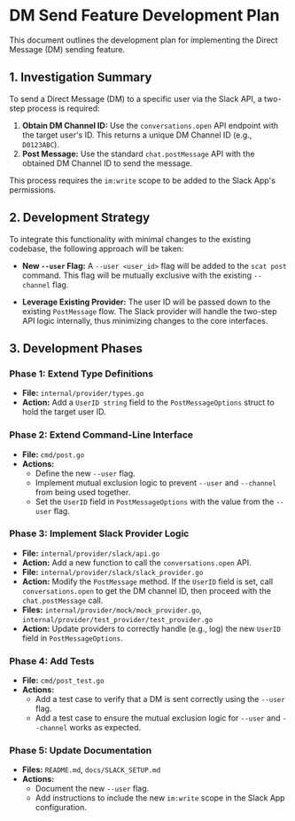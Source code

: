 # DM Send Feature Development Plan

This document outlines the development plan for implementing the Direct Message (DM) sending feature.

## 1. Investigation Summary

To send a Direct Message (DM) to a specific user via the Slack API, a two-step process is required:

1.  **Obtain DM Channel ID:** Use the `conversations.open` API endpoint with the target user's ID. This returns a unique DM Channel ID (e.g., `D0123ABC`).
2.  **Post Message:** Use the standard `chat.postMessage` API with the obtained DM Channel ID to send the message.

This process requires the `im:write` scope to be added to the Slack App's permissions.

## 2. Development Strategy

To integrate this functionality with minimal changes to the existing codebase, the following approach will be taken:

-   **New `--user` Flag:**
    A `--user <user_id>` flag will be added to the `scat post` command. This flag will be mutually exclusive with the existing `--channel` flag.

-   **Leverage Existing Provider:**
    The user ID will be passed down to the existing `PostMessage` flow. The Slack provider will handle the two-step API logic internally, thus minimizing changes to the core interfaces.

## 3. Development Phases

### Phase 1: Extend Type Definitions
-   **File:** `internal/provider/types.go`
-   **Action:** Add a `UserID string` field to the `PostMessageOptions` struct to hold the target user ID.

### Phase 2: Extend Command-Line Interface
-   **File:** `cmd/post.go`
-   **Actions:**
    -   Define the new `--user` flag.
    -   Implement mutual exclusion logic to prevent `--user` and `--channel` from being used together.
    -   Set the `UserID` field in `PostMessageOptions` with the value from the `--user` flag.

### Phase 3: Implement Slack Provider Logic
-   **File:** `internal/provider/slack/api.go`
-   **Action:** Add a new function to call the `conversations.open` API.
-   **File:** `internal/provider/slack/slack_provider.go`
-   **Action:** Modify the `PostMessage` method. If the `UserID` field is set, call `conversations.open` to get the DM channel ID, then proceed with the `chat.postMessage` call.
-   **Files:** `internal/provider/mock/mock_provider.go`, `internal/provider/test_provider/test_provider.go`
-   **Action:** Update providers to correctly handle (e.g., log) the new `UserID` field in `PostMessageOptions`.

### Phase 4: Add Tests
-   **File:** `cmd/post_test.go`
-   **Actions:**
    -   Add a test case to verify that a DM is sent correctly using the `--user` flag.
    -   Add a test case to ensure the mutual exclusion logic for `--user` and `--channel` works as expected.

### Phase 5: Update Documentation
-   **Files:** `README.md`, `docs/SLACK_SETUP.md`
-   **Actions:**
    -   Document the new `--user` flag.
    -   Add instructions to include the new `im:write` scope in the Slack App configuration.
